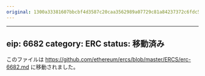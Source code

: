 ```yaml
---
original: 1300a33381607bbcbf4d3587c20caa3562989a07729c81a84237372c6fdc5e89
---
```


---
eip: 6682
category: ERC
status: 移動済み
---

このファイルは https://github.com/ethereum/ercs/blob/master/ERCS/erc-6682.md に移動されました。
